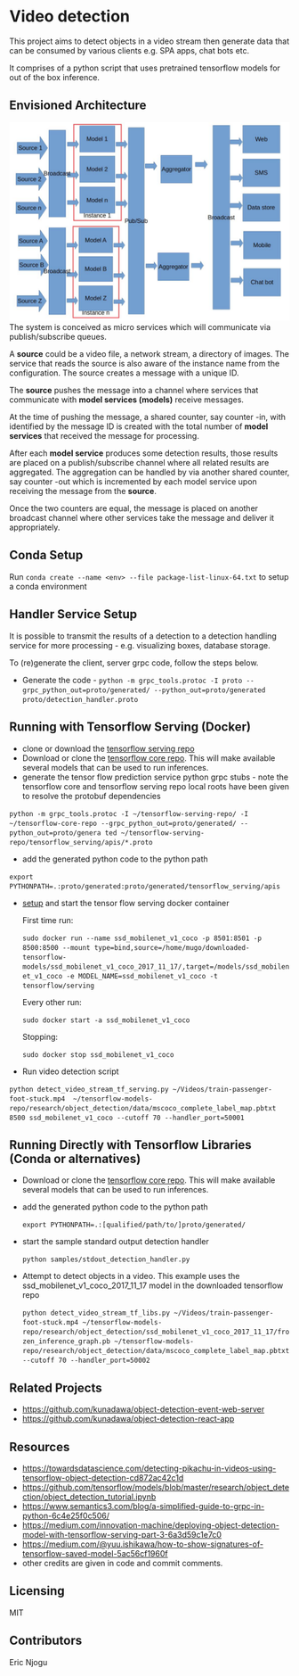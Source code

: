 # Video detection
This project aims to detect objects in a video stream then generate data that can be consumed by various clients e.g. SPA apps, chat bots etc.

It comprises of a python script that uses pretrained tensorflow models for out of the box inference.

## Envisioned Architecture
![Architectural diagram](video-object-detection-arch.jpg "Architectural diagram")
The system is conceived as micro services which will communicate via publish/subscribe queues.

A **source** could be a video file, a network stream, a directory of images.
The service that reads the source is also aware of the instance name from the configuration. The source creates a message with a unique ID.

The **source** pushes the message into a channel where services that communicate with **model services (models)** receive messages.

At the time of pushing the message, a shared counter, say counter <msg-id>-in, with identified by the message ID is created with the total number of **model services**
 that received the message for processing.

After each **model service** produces some detection results, those results are placed on a publish/subscribe channel where all related results are aggregated.
The aggregation can be handled by via another shared counter, say counter <msg-id>-out which is incremented by each model service upon receiving the message from the **source**.

Once the two counters are equal, the message is placed on another broadcast channel where other services take the message and deliver it appropriately.

## Conda Setup
Run `conda create --name <env> --file package-list-linux-64.txt` to setup a conda environment

## Handler Service Setup
It is possible to transmit the results of a detection to a detection handling service for more processing - e.g. visualizing boxes, database storage.

To (re)generate the client, server grpc code, follow the steps below.

* Generate the code - `python -m grpc_tools.protoc -I proto --grpc_python_out=proto/generated/ --python_out=proto/generated proto/detection_handler.proto`

## Running with Tensorflow Serving (Docker)
- clone or download the [tensorflow serving repo](https://github.com/tensorflow/serving/blob/master/tensorflow_serving/apis/prediction_service.proto)
- Download or clone the [tensorflow core repo](https://github.com/tensorflow/tensorflow). This will make available several models that can be used to run inferences.
- generate the tensor flow prediction service python grpc stubs - note the tensorflow core and tensorflow serving repo local roots have been given to resolve the protobuf dependencies

 `python -m grpc_tools.protoc -I ~/tensorflow-serving-repo/ -I ~/tensorflow-core-repo --grpc_python_out=proto/generated/ --python_out=proto/genera
ted ~/tensorflow-serving-repo/tensorflow_serving/apis/*.proto`

- add the generated python code to the python path

 `export PYTHONPATH=.:proto/generated:proto/generated/tensorflow_serving/apis`

- [setup](https://www.tensorflow.org/tfx/serving/docker) and start the tensor flow serving docker container

   First time run:

   `sudo docker run --name ssd_mobilenet_v1_coco -p 8501:8501 -p 8500:8500 --mount type=bind,source=/home/mugo/downloaded-tensorflow-models/ssd_mobilenet_v1_coco_2017_11_17/,target=/models/ssd_mobilenet_v1_coco -e MODEL_NAME=ssd_mobilenet_v1_coco -t tensorflow/serving`

   Every other run:

   `sudo docker start -a ssd_mobilenet_v1_coco`

   Stopping:

   `sudo docker stop ssd_mobilenet_v1_coco`

- Run video detection script

 `python detect_video_stream_tf_serving.py ~/Videos/train-passenger-foot-stuck.mp4  ~/tensorflow-models-repo/research/object_detection/data/mscoco_complete_label_map.pbtxt 8500 ssd_mobilenet_v1_coco --cutoff 70 --handler_port=50001`

## Running Directly with Tensorflow Libraries (Conda or alternatives)
- Download or clone the [tensorflow core repo](https://github.com/tensorflow/tensorflow). This will make available several models that can be used to run inferences.
- add the generated python code to the python path

   `export PYTHONPATH=.:[qualified/path/to/]proto/generated/`

- start the sample standard output detection handler

  `python samples/stdout_detection_handler.py`

- Attempt to detect objects in a video. This example uses the ssd_mobilenet_v1_coco_2017_11_17 model in the downloaded tensorflow repo

  `python detect_video_stream_tf_libs.py ~/Videos/train-passenger-foot-stuck.mp4 ~/tensorflow-models-repo/research/object_detection/ssd_mobilenet_v1_coco_2017_11_17/frozen_inference_graph.pb ~/tensorflow-models-repo/research/object_detection/data/mscoco_complete_label_map.pbtxt --cutoff 70 --handler_port=50002`

## Related Projects
- https://github.com/kunadawa/object-detection-event-web-server
- https://github.com/kunadawa/object-detection-react-app


## Resources
- <https://towardsdatascience.com/detecting-pikachu-in-videos-using-tensorflow-object-detection-cd872ac42c1d>
- <https://github.com/tensorflow/models/blob/master/research/object_detection/object_detection_tutorial.ipynb>
- https://www.semantics3.com/blog/a-simplified-guide-to-grpc-in-python-6c4e25f0c506/
- https://medium.com/innovation-machine/deploying-object-detection-model-with-tensorflow-serving-part-3-6a3d59c1e7c0
- https://medium.com/@yuu.ishikawa/how-to-show-signatures-of-tensorflow-saved-model-5ac56cf1960f
- other credits are given in code and commit comments.


## Licensing
MIT

## Contributors
Eric Njogu

